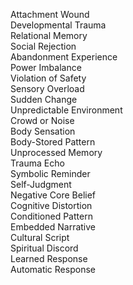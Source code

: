 Attachment Wound  
Developmental Trauma  
Relational Memory  
Social Rejection  
Abandonment Experience  
Power Imbalance  
Violation of Safety  
Sensory Overload  
Sudden Change  
Unpredictable Environment  
Crowd or Noise  
Body Sensation  
Body-Stored Pattern  
Unprocessed Memory  
Trauma Echo  
Symbolic Reminder  
Self-Judgment  
Negative Core Belief  
Cognitive Distortion  
Conditioned Pattern  
Embedded Narrative  
Cultural Script  
Spiritual Discord  
Learned Response  
Automatic Response